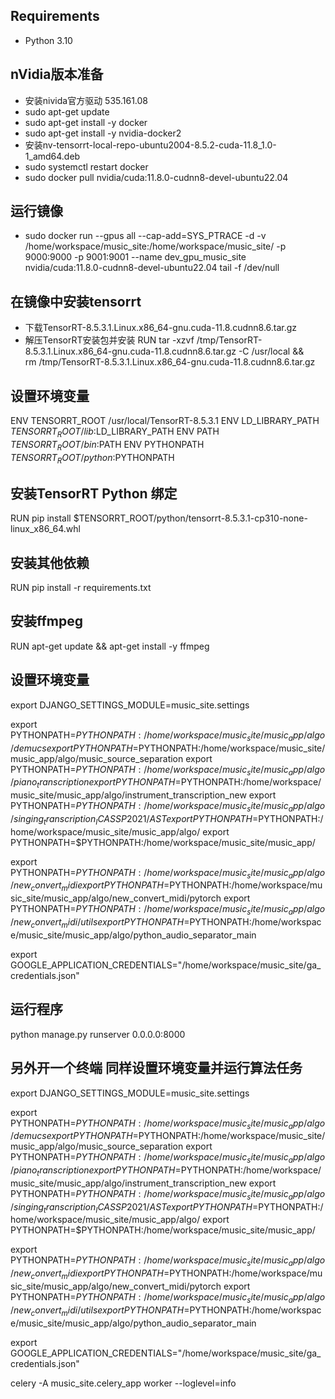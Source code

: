 ## Requirements
- Python 3.10

## nVidia版本准备
- 安装nivida官方驱动 535.161.08
- sudo apt-get update
- sudo apt-get install -y docker
- sudo apt-get install -y nvidia-docker2
- 安装nv-tensorrt-local-repo-ubuntu2004-8.5.2-cuda-11.8_1.0-1_amd64.deb
- sudo systemctl restart docker
- sudo docker pull nvidia/cuda:11.8.0-cudnn8-devel-ubuntu22.04

## 运行镜像
- sudo docker run --gpus all --cap-add=SYS_PTRACE -d  -v /home/workspace/music_site:/home/workspace/music_site/   -p 9000:9000 -p 9001:9001  --name dev_gpu_music_site  nvidia/cuda:11.8.0-cudnn8-devel-ubuntu22.04 tail -f /dev/null

## 在镜像中安装tensorrt
- 下载TensorRT-8.5.3.1.Linux.x86_64-gnu.cuda-11.8.cudnn8.6.tar.gz
- 解压TensorRT安装包并安装
RUN tar -xzvf /tmp/TensorRT-8.5.3.1.Linux.x86_64-gnu.cuda-11.8.cudnn8.6.tar.gz -C /usr/local && \
    rm /tmp/TensorRT-8.5.3.1.Linux.x86_64-gnu.cuda-11.8.cudnn8.6.tar.gz

## 设置环境变量
ENV TENSORRT_ROOT /usr/local/TensorRT-8.5.3.1
ENV LD_LIBRARY_PATH $TENSORRT_ROOT/lib:$LD_LIBRARY_PATH
ENV PATH $TENSORRT_ROOT/bin:$PATH
ENV PYTHONPATH $TENSORRT_ROOT/python:$PYTHONPATH

## 安装TensorRT Python 绑定
RUN pip install $TENSORRT_ROOT/python/tensorrt-8.5.3.1-cp310-none-linux_x86_64.whl

## 安装其他依赖
RUN pip install -r requirements.txt

## 安装ffmpeg
RUN apt-get update && apt-get install -y ffmpeg


##  设置环境变量
export DJANGO_SETTINGS_MODULE=music_site.settings
                                
export PYTHONPATH=$PYTHONPATH:/home/workspace/music_site/music_app/algo/demucs
export PYTHONPATH=$PYTHONPATH:/home/workspace/music_site/music_app/algo/music_source_separation
export PYTHONPATH=$PYTHONPATH:/home/workspace/music_site/music_app/algo/piano_transcription
export PYTHONPATH=$PYTHONPATH:/home/workspace/music_site/music_app/algo/instrument_transcription_new
export PYTHONPATH=$PYTHONPATH:/home/workspace/music_site/music_app/algo/singing_transcription_ICASSP2021/AST
export PYTHONPATH=$PYTHONPATH:/home/workspace/music_site/music_app/algo/
export PYTHONPATH=$PYTHONPATH:/home/workspace/music_site/music_app/

export PYTHONPATH=$PYTHONPATH:/home/workspace/music_site/music_app/algo/new_convert_midi
export PYTHONPATH=$PYTHONPATH:/home/workspace/music_site/music_app/algo/new_convert_midi/pytorch
export PYTHONPATH=$PYTHONPATH:/home/workspace/music_site/music_app/algo/new_convert_midi/utils
export PYTHONPATH=$PYTHONPATH:/home/workspace/music_site/music_app/algo/python_audio_separator_main

export GOOGLE_APPLICATION_CREDENTIALS="/home/workspace/music_site/ga_credentials.json"

## 运行程序

python manage.py runserver 0.0.0.0:8000

## 另外开一个终端 同样设置环境变量并运行算法任务

export DJANGO_SETTINGS_MODULE=music_site.settings
                                
export PYTHONPATH=$PYTHONPATH:/home/workspace/music_site/music_app/algo/demucs
export PYTHONPATH=$PYTHONPATH:/home/workspace/music_site/music_app/algo/music_source_separation
export PYTHONPATH=$PYTHONPATH:/home/workspace/music_site/music_app/algo/piano_transcription
export PYTHONPATH=$PYTHONPATH:/home/workspace/music_site/music_app/algo/instrument_transcription_new
export PYTHONPATH=$PYTHONPATH:/home/workspace/music_site/music_app/algo/singing_transcription_ICASSP2021/AST
export PYTHONPATH=$PYTHONPATH:/home/workspace/music_site/music_app/algo/
export PYTHONPATH=$PYTHONPATH:/home/workspace/music_site/music_app/

export PYTHONPATH=$PYTHONPATH:/home/workspace/music_site/music_app/algo/new_convert_midi
export PYTHONPATH=$PYTHONPATH:/home/workspace/music_site/music_app/algo/new_convert_midi/pytorch
export PYTHONPATH=$PYTHONPATH:/home/workspace/music_site/music_app/algo/new_convert_midi/utils
export PYTHONPATH=$PYTHONPATH:/home/workspace/music_site/music_app/algo/python_audio_separator_main

export GOOGLE_APPLICATION_CREDENTIALS="/home/workspace/music_site/ga_credentials.json"

celery -A music_site.celery_app worker --loglevel=info

